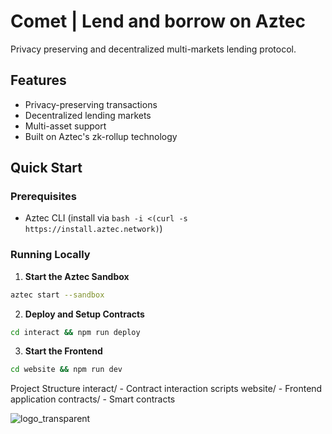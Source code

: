 # Comet | Lend and borrow on Aztec
Privacy preserving and decentralized multi-markets lending protocol.

## Features
- Privacy-preserving transactions
- Decentralized lending markets
- Multi-asset support
- Built on Aztec's zk-rollup technology

## Quick Start

### Prerequisites
- Aztec CLI (install via `bash -i <(curl -s https://install.aztec.network)`)

### Running Locally

1. **Start the Aztec Sandbox**
```bash
aztec start --sandbox
```
2. **Deploy and Setup Contracts**
```bash
cd interact && npm run deploy
```
3. **Start the Frontend**
```bash
cd website && npm run dev
```

Project Structure
    interact/ - Contract interaction scripts
    website/ - Frontend application
    contracts/ - Smart contracts

![logo_transparent](https://github.com/user-attachments/assets/fcc47c75-9d90-4705-933d-bb82ce132a48)
